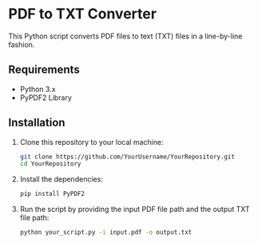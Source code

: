 # PDF to TXT Converter

This Python script converts PDF files to text (TXT) files in a line-by-line fashion.

## Requirements

- Python 3.x
- PyPDF2 Library

## Installation

1. Clone this repository to your local machine:

   ```bash
   git clone https://github.com/YourUsername/YourRepository.git
   cd YourRepository

2. Install the dependencies:

   ```bash
   pip install PyPDF2

3. Run the script by providing the input PDF file path and the output TXT file path:

    ```bash
    python your_script.py -i input.pdf -o output.txt

 
